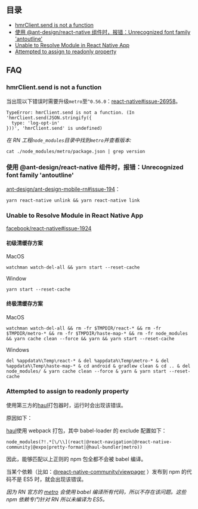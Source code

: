 ## 目录

- [hmrClient.send is not a function](#hmrclientsend-is-not-a-function)
- [使用 @ant-design/react-native 组件时，报错：Unrecognized font family 'antoutline'](#%E4%BD%BF%E7%94%A8-ant-designreact-native-%E7%BB%84%E4%BB%B6%E6%97%B6%E6%8A%A5%E9%94%99unrecognized-font-family-antoutline)
- [Unable to Resolve Module in React Native App](#unable-to-resolve-module-in-react-native-app)
- [Attempted to assign to readonly property](#attempted-to-assign-to-readonly-property)

## FAQ

### hmrClient.send is not a function

当出现以下错误时需要升级`metro`至`^0.56.0`：[react-native#issue-26958](https://github.com/facebook/react-native/issues/26958)。

```text
TypeError: hmrClient.send is not a function. (In 'hmrClient.send(JSON.stringify({
  type: 'log-opt-in'
}))', 'hmrClient.send' is undefined)
```

_在 RN 工程`node_modules`目录中找到`metro`并查看版本:_

```shell
cat ./node_modules/metro/package.json | grep version
```

### 使用 @ant-design/react-native 组件时，报错：Unrecognized font family 'antoutline'

[ant-design/ant-design-mobile-rn#issue-194](https://github.com/ant-design/ant-design-mobile-rn/issues/194)：

```npm
yarn react-native unlink && yarn react-native link
```

### Unable to Resolve Module in React Native App

[facebook/react-native#issue-1924](https://github.com/facebook/react-native/issues/1924)

#### 初级清缓存方案

MacOS

```shell
watchman watch-del-all && yarn start --reset-cache
```

Window

```shell
yarn start --reset-cache
```

#### 终极清缓存方案

MacOS

```shell
watchman watch-del-all && rm -fr $TMPDIR/react-* && rm -fr $TMPDIR/metro-* && rm -fr $TMPDIR/haste-map-* && rm -fr node_modules && yarn cache clean --force && yarn && yarn start --reset-cache
```

Windows

```shell
del %appdata%\Temp\react-* & del %appdata%\Temp\metro-* & del %appdata%\Temp\haste-map-* & cd android & gradlew clean & cd .. & del node_modules/ & yarn cache clean --force & yarn & yarn start --reset-cache
```

### Attempted to assign to readonly property

使用第三方的[haul](https://github.com/callstack/haul)打包器时，运行时会出现该错误。

原因如下：

[haul](https://github.com/callstack/haul)使用 webpack 打包，其中 babel-loader 的 exclude 配置如下：

```regexp
node_modules(?!.*[\/\\](react|@react-navigation|@react-native-community|@expo|pretty-format|@haul-bundler|metro))
```

因此，能够匹配以上正则的 npm 包全都不会被 babel 编译。

当某个依赖（比如：[@react-native-community/viewpager](https://github.com/react-native-community/react-native-viewpager) ）发布到 npm 的代码不是 ES5 时，就会出现该错误。

_因为 RN 官方的 [metro](https://facebook.github.io/metro/) 会使用 babel 编译所有代码，所以不存在该问题。这些 npm 依赖专门针对 RN 所以未编译为 ES5。_
